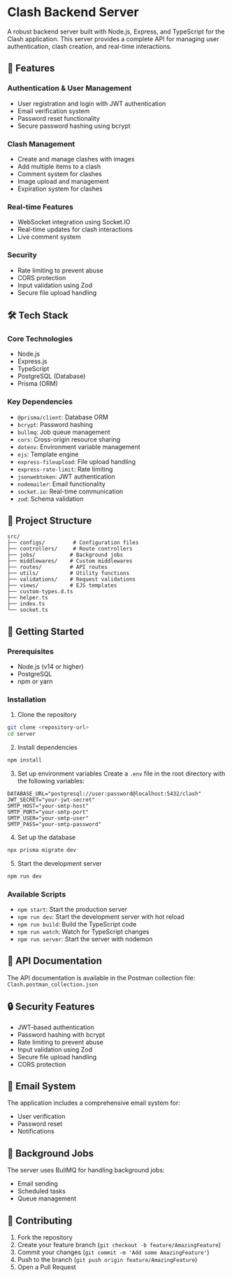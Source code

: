 # Clash Backend Server

A robust backend server built with Node.js, Express, and TypeScript for the Clash application. This server provides a complete API for managing user authentication, clash creation, and real-time interactions.

## 🚀 Features

### Authentication & User Management

- User registration and login with JWT authentication
- Email verification system
- Password reset functionality
- Secure password hashing using bcrypt

### Clash Management

- Create and manage clashes with images
- Add multiple items to a clash
- Comment system for clashes
- Image upload and management
- Expiration system for clashes

### Real-time Features

- WebSocket integration using Socket.IO
- Real-time updates for clash interactions
- Live comment system

### Security

- Rate limiting to prevent abuse
- CORS protection
- Input validation using Zod
- Secure file upload handling

## 🛠️ Tech Stack

### Core Technologies

- Node.js
- Express.js
- TypeScript
- PostgreSQL (Database)
- Prisma (ORM)

### Key Dependencies

- `@prisma/client`: Database ORM
- `bcrypt`: Password hashing
- `bullmq`: Job queue management
- `cors`: Cross-origin resource sharing
- `dotenv`: Environment variable management
- `ejs`: Template engine
- `express-fileupload`: File upload handling
- `express-rate-limit`: Rate limiting
- `jsonwebtoken`: JWT authentication
- `nodemailer`: Email functionality
- `socket.io`: Real-time communication
- `zod`: Schema validation

## 📁 Project Structure

```
src/
├── configs/         # Configuration files
├── controllers/     # Route controllers
├── jobs/           # Background jobs
├── middlewares/    # Custom middlewares
├── routes/         # API routes
├── utils/          # Utility functions
├── validations/    # Request validations
├── views/          # EJS templates
├── custom-types.d.ts
├── helper.ts
├── index.ts
└── socket.ts
```

## 🚀 Getting Started

### Prerequisites

- Node.js (v14 or higher)
- PostgreSQL
- npm or yarn

### Installation

1. Clone the repository

```bash
git clone <repository-url>
cd server
```

2. Install dependencies

```bash
npm install
```

3. Set up environment variables
   Create a `.env` file in the root directory with the following variables:

```env
DATABASE_URL="postgresql://user:password@localhost:5432/clash"
JWT_SECRET="your-jwt-secret"
SMTP_HOST="your-smtp-host"
SMTP_PORT="your-smtp-port"
SMTP_USER="your-smtp-user"
SMTP_PASS="your-smtp-password"
```

4. Set up the database

```bash
npx prisma migrate dev
```

5. Start the development server

```bash
npm run dev
```

### Available Scripts

- `npm start`: Start the production server
- `npm run dev`: Start the development server with hot reload
- `npm run build`: Build the TypeScript code
- `npm run watch`: Watch for TypeScript changes
- `npm run server`: Start the server with nodemon

## 📝 API Documentation

The API documentation is available in the Postman collection file: `Clash.postman_collection.json`

## 🔒 Security Features

- JWT-based authentication
- Password hashing with bcrypt
- Rate limiting to prevent abuse
- Input validation using Zod
- Secure file upload handling
- CORS protection

## 📧 Email System

The application includes a comprehensive email system for:

- User verification
- Password reset
- Notifications

## 🔄 Background Jobs

The server uses BullMQ for handling background jobs:

- Email sending
- Scheduled tasks
- Queue management

## 🤝 Contributing

1. Fork the repository
2. Create your feature branch (`git checkout -b feature/AmazingFeature`)
3. Commit your changes (`git commit -m 'Add some AmazingFeature'`)
4. Push to the branch (`git push origin feature/AmazingFeature`)
5. Open a Pull Request
